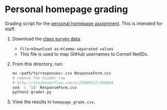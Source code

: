 # Personal homepage grading

Grading script for the [personal homepage assignment](https://docs.google.com/document/d/1ZwtuYi0_lizxj2xwxICOrXXUa22ow7nUQ1GMr-uW4DU/edit). This is intended for staff.

1. Download the [class survey data](https://docs.google.com/spreadsheets/d/1aQkPiTDqfxBtZDBCWAkU7Sizlf_KLoMEzJkbwhXBgjo/edit#gid=209566137).
    * `File`->`Download as`->`Comma-separated values`
    * This file is used to map GitHub usernames to Cornell NetIDs.
1. From this directory, run:

    ```bash
    mv <path/to/responses>.csv ResponseForm.csv
    # remove the header row
    # http://stackoverflow.com/a/27099557/358804
    sed -i '1d' ResponseForm.csv
    python2 grader.py
    ```

1. View the results in `homepage_grade.csv`.
